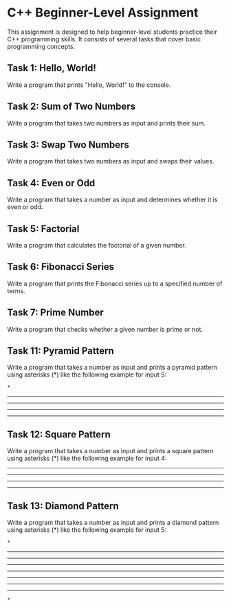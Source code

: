 # C++ Beginner-Level Assignment

This assignment is designed to help beginner-level students practice their C++ programming skills. It consists of several tasks that cover basic programming concepts. 

## Task 1: Hello, World!
Write a program that prints "Hello, World!" to the console.

## Task 2: Sum of Two Numbers
Write a program that takes two numbers as input and prints their sum.

## Task 3: Swap Two Numbers
Write a program that takes two numbers as input and swaps their values.

## Task 4: Even or Odd
Write a program that takes a number as input and determines whether it is even or odd.

## Task 5: Factorial
Write a program that calculates the factorial of a given number.

## Task 6: Fibonacci Series
Write a program that prints the Fibonacci series up to a specified number of terms.

## Task 7: Prime Number
Write a program that checks whether a given number is prime or not.

## Task 11: Pyramid Pattern
Write a program that takes a number as input and prints a pyramid pattern using asterisks (\*) like the following example for input 5:

    *
   ***
  *****
 *******
*********


## Task 12: Square Pattern
Write a program that takes a number as input and prints a square pattern using asterisks (\*) like the following example for input 4:

****
****
****
****


## Task 13: Diamond Pattern
Write a program that takes a number as input and prints a diamond pattern using asterisks (\*) like the following example for input 5:

    *
   ***
  *****
 *******
*********
 *******
  *****
   ***
    *



